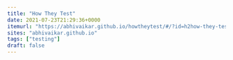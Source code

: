 ```yaml
---
title: "How They Test"
date: 2021-07-23T21:29:36+0000
itemurl: "https://abhivaikar.github.io/howtheytest/#/?id=h2how-they-testh2"
sites: "abhivaikar.github.io"
tags: ["testing"]
draft: false
---
```

